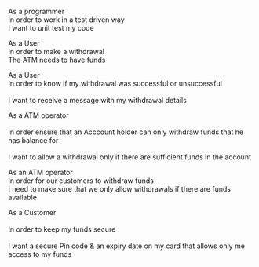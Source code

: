 As a programmer <br>
In order to work in a test driven way <br>
I want to unit test my code <br>

As a User <br>
In order to make a withdrawal <br>
The ATM needs to have funds <br>
 
 As a User               <br>
In order to know if my withdrawal was successful or unsuccessful   <br>            
I want to receive a message with my withdrawal details<br>

As a ATM operator <br>          
In order ensure that an Acccount holder can only withdraw funds that he has balance for  <br>         
I want to allow a withdrawal only if there are sufficient funds in the account<br>

As an ATM operator <br>
In order for our customers to withdraw funds <br>
I need to make sure that we only allow withdrawals if there are funds available <br>

As a Customer<br>              
In order to keep my funds secure <br>            
I want a secure Pin code & an expiry date on my card that allows only me access to my funds